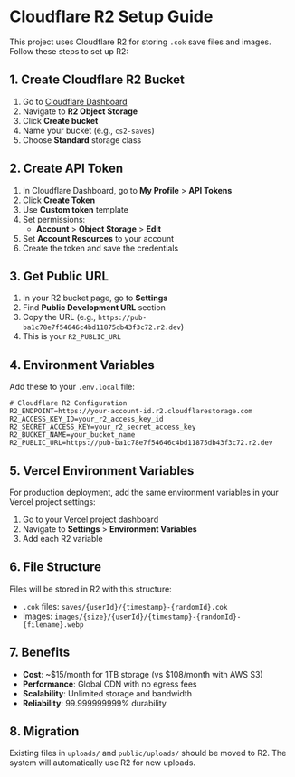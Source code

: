 # Cloudflare R2 Setup Guide

This project uses Cloudflare R2 for storing `.cok` save files and images. Follow these steps to set up R2:

## 1. Create Cloudflare R2 Bucket

1. Go to [Cloudflare Dashboard](https://dash.cloudflare.com/)
2. Navigate to **R2 Object Storage**
3. Click **Create bucket**
4. Name your bucket (e.g., `cs2-saves`)
5. Choose **Standard** storage class

## 2. Create API Token

1. In Cloudflare Dashboard, go to **My Profile** > **API Tokens**
2. Click **Create Token**
3. Use **Custom token** template
4. Set permissions:
   - **Account** > **Object Storage** > **Edit**
5. Set **Account Resources** to your account
6. Create the token and save the credentials

## 3. Get Public URL

1. In your R2 bucket page, go to **Settings**
2. Find **Public Development URL** section  
3. Copy the URL (e.g., `https://pub-ba1c78e7f54646c4bd11875db43f3c72.r2.dev`)
4. This is your `R2_PUBLIC_URL`

## 4. Environment Variables

Add these to your `.env.local` file:

```env
# Cloudflare R2 Configuration
R2_ENDPOINT=https://your-account-id.r2.cloudflarestorage.com
R2_ACCESS_KEY_ID=your_r2_access_key_id
R2_SECRET_ACCESS_KEY=your_r2_secret_access_key
R2_BUCKET_NAME=your_bucket_name
R2_PUBLIC_URL=https://pub-ba1c78e7f54646c4bd11875db43f3c72.r2.dev
```

## 5. Vercel Environment Variables

For production deployment, add the same environment variables in your Vercel project settings:

1. Go to your Vercel project dashboard
2. Navigate to **Settings** > **Environment Variables**
3. Add each R2 variable

## 6. File Structure

Files will be stored in R2 with this structure:
- `.cok` files: `saves/{userId}/{timestamp}-{randomId}.cok`
- Images: `images/{size}/{userId}/{timestamp}-{randomId}-{filename}.webp`

## 7. Benefits

- **Cost**: ~$15/month for 1TB storage (vs $108/month with AWS S3)
- **Performance**: Global CDN with no egress fees
- **Scalability**: Unlimited storage and bandwidth
- **Reliability**: 99.999999999% durability

## 8. Migration

Existing files in `uploads/` and `public/uploads/` should be moved to R2. The system will automatically use R2 for new uploads. 